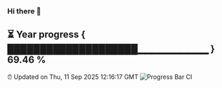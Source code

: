 ### Hi there 👋
⏳ Year progress { ████████████████████▁▁▁▁▁▁▁▁▁▁ } 69.46 %
---
⏰ Updated on Thu, 11 Sep 2025 12:16:17 GMT
![Progress Bar CI](https://github.com/Moyi321/Moyi321/workflows/Progress%20Bar%20CI/badge.svg)
